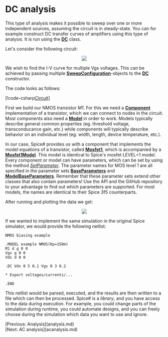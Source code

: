 # DC analysis

This type of analysis makes it possible to sweep over one or more independent sources, assuming the circuit is in steady-state. You can for example construct DC transfer curves of amplifiers using this type of analysis. It is run using the **[DC](xref:SpiceSharp.Simulations.DC)** class.

Let's consider the following circuit:

<p align="center"><img src="images/example_DC.svg" /></p>

We wish to find the I-V curve for multiple Vgs voltages. This can be achieved by passing multiple **[SweepConfiguration](xref:SpiceSharp.Simulations.SweepConfiguration)**-objects to the **[DC](xref:SpiceSharp.Simulations.DC)** constructor.

The code looks as follows:

[!code-csharp[Circuit](../../SpiceSharpTest/BasicExampleTests.cs#example_DC)]

First we build our NMOS transistor *M1*. For this we need a **[Component](xref:SpiceSharp.Components.Component)** implementation of a transistor, which we can connect to nodes in the circuit. Most components also need a **[Model](xref:SpiceSharp.Components.Model)** in order to work. Models typically describe general common properties (eg. threshold voltage, transconducance gain, etc.) while components will typically describe behavior on an individual level (eg. width, length, device temperature, etc.).

In our case, Spice# provides us with a component that implements the model equations of a transistor, called **[Mosfet1](xref:SpiceSharp.Components.Mosfet1)**, which is accompanied by a **[Mosfet1Model](xref:SpiceSharp.Components.Mosfet1Model)**. This model is identical to Spice's mosfet LEVEL=1 model.
Every component or model can have parameters, which can be set by using the method *[SetParameter](xref:SpiceSharp.Circuits.Entity.SetParameter(System.String,System.Collections.Generic.IEqualityComparer{System.String}))*. The parameter names for MOS level 1 are all specified in the parameter sets **[BaseParameters](xref:SpiceSharp.Components.MosfetBehaviors.Level1.BaseParameters)** and **[ModelBaseParameters](xref:SpiceSharp.Components.MosfetBehaviors.Level1.ModelBaseParameters)**. Remember that these parameter sets extend other classes that also contain parameters! Use the API and the GitHub repository to your advantage to find out which parameters are supported. For most models, the names are identical to their Spice 3f5 counterparts.

After running and plotting the data we get:

<p align="center"><img src="images/example_DCgraph.svg" /></p>

If we wanted to implement the same simulation in the original Spice simulator, we would provide the following netlist:

```
NMOS biasing example

.MODEL example NMOS(Kp=150m)
M1 d g 0 0
Vgs g 0 0
Vds d 0 0

.DC Vds 0 5 0.1 Vgs 0 3 0.2

* Export voltages/currents/...

.END
```

This netlist would be parsed, executed, and the results are then written to a file which can then be processed. Spice# is a *library*, and you have access to the data during execution. For example, you could change parts of the simulation during runtime, you could automate designs, and you can freely choose during the simulation which data you want to use and ignore.

<div class="pull-left">[Previous: Analysis](analysis.md)</div> <div class="pull-right">[Next: AC analysis](acanalysis.md)</p>
